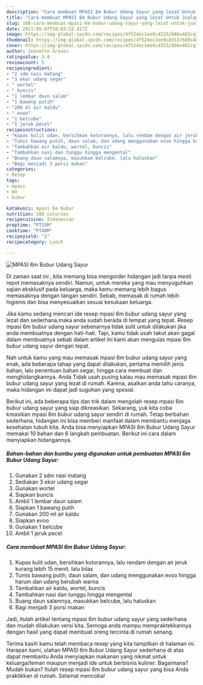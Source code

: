 ```yaml
---
description: "Cara membuat MPASI 6m Bubur Udang Sayur yang lezat Untuk Jualan"
title: "Cara membuat MPASI 6m Bubur Udang Sayur yang lezat Untuk Jualan"
slug: 168-cara-membuat-mpasi-6m-bubur-udang-sayur-yang-lezat-untuk-jualan
date: 2021-05-07T10:03:22.417Z
image: https://img-global.cpcdn.com/recipes/4f524ec1ee9cd333/680x482cq70/mpasi-6m-bubur-udang-sayur-foto-resep-utama.jpg
thumbnail: https://img-global.cpcdn.com/recipes/4f524ec1ee9cd333/680x482cq70/mpasi-6m-bubur-udang-sayur-foto-resep-utama.jpg
cover: https://img-global.cpcdn.com/recipes/4f524ec1ee9cd333/680x482cq70/mpasi-6m-bubur-udang-sayur-foto-resep-utama.jpg
author: Jeanette Graves
ratingvalue: 3.4
reviewcount: 5
recipeingredient:
- "2 sdm nasi matang"
- "3 ekor udang segar"
- " wortel"
- " buncis"
- "1 lembar daun salam"
- "1 bawang putih"
- "200 ml air kaldu"
- " evoo"
- "1 belcube"
- "1 jeruk pecel"
recipeinstructions:
- "Kupas kulit udan, bersihkan kotorannya, lalu rendam dengan air jeruk kurang lebih 15 menit. lalu bilas"
- "Tumis bawang putih, daun salam, dan udang menggunakan evoo hingga harum dan udang berubah warna"
- "Tambahkan air kaldu, wortel, buncis"
- "Tambahkan nasi dan tunggu hingga mengental"
- "Buang daun salamnya, masukkan belcube, lalu haluskan"
- "Bagi menjadi 3 porsi makan"
categories:
- Resep
tags:
- mpasi
- 6m
- bubur

katakunci: mpasi 6m bubur 
nutrition: 188 calories
recipecuisine: Indonesian
preptime: "PT15M"
cooktime: "PT40M"
recipeyield: "2"
recipecategory: Lunch

---
```



![MPASI 6m Bubur Udang Sayur](https://img-global.cpcdn.com/recipes/4f524ec1ee9cd333/680x482cq70/mpasi-6m-bubur-udang-sayur-foto-resep-utama.jpg)

Di zaman  saat ini , kita memang bisa mengorder hidangan jadi tanpa mesti repot memasaknya sendiri. Namun, untuk mereka yang mau menyuguhkan sajian eksklusif pada keluarga, maka kamu memang lebih bagus memasaknya dengan tangan sendiri. Sebab, memasak di rumah lebih higienis dan bisa menyesuaikan sesuai kesukaan keluarga.

Jika kamu sedang mencari ide resep mpasi 6m bubur udang sayur yang lezat dan sederhana,maka anda sudah berada di tempat yang tepat. Resep mpasi 6m bubur udang sayur  sebenarnya tidak sulit untuk dilakukan jika anda membuatnya dengan hati-hati. Tapi, kamu tidak usah takut akan gagal dalam membuatnya 
sebab dalam artikel ini kami akan mengulas mpasi 6m bubur udang sayur dengan tepat.  



Nah untuk kamu yang mau memasak mpasi 6m bubur udang sayur yang enak, ada beberapa tahap yang dapat dilakukan, pertama memilih jenis bahan, lalu penentuan bahan segar, hingga cara membuat dan menghidangkannya. Anda Tidak usah pusing kalau mau memasak mpasi 6m bubur udang sayur yang lezat di rumah. Karena, asalkan anda  tahu caranya, maka hidangan ini dapat jadi suguhan yang spesial.

Berikut ini, ada beberapa tips dan trik dalam mengolah resep mpasi 6m bubur udang sayur yang siap dikreasikan. Sekarang, yuk kita coba kreasikan mpasi 6m bubur udang sayur sendiri di rumah. Tetap berbahan sederhana, hidangan ini bisa memberi manfaat dalam membantu menjaga kesehatan tubuh kita. Anda bisa menyiapkan MPASI 6m Bubur Udang Sayur memakai 10 bahan dan 6 langkah pembuatan. Berikut ini cara dalam menyiapkan hidangannya.

<!--inarticleads1-->

##### Bahan-bahan dan bumbu yang digunakan untuk pembuatan MPASI 6m Bubur Udang Sayur:

1. Gunakan 2 sdm nasi matang
1. Sediakan 3 ekor udang segar
1. Gunakan  wortel
1. Siapkan  buncis
1. Ambil 1 lembar daun salam
1. Siapkan 1 bawang putih
1. Gunakan 200 ml air kaldu
1. Siapkan  evoo
1. Gunakan 1 belcube
1. Ambil 1 jeruk pecel




<!--inarticleads2-->

##### Cara membuat MPASI 6m Bubur Udang Sayur:

1. Kupas kulit udan, bersihkan kotorannya, lalu rendam dengan air jeruk kurang lebih 15 menit. lalu bilas
1. Tumis bawang putih, daun salam, dan udang menggunakan evoo hingga harum dan udang berubah warna
1. Tambahkan air kaldu, wortel, buncis
1. Tambahkan nasi dan tunggu hingga mengental
1. Buang daun salamnya, masukkan belcube, lalu haluskan
1. Bagi menjadi 3 porsi makan




Jadi, itulah artikel tentang  mpasi 6m bubur udang sayur  yang sederhana dan mudah dilakukan versi kita. Semoga anda mampu mempraktekkannya dengan hasil yang dapat membuat oreng tercinta di rumah senang. 

Terima kasih kamu telah membaca resep yang kita tampilkan di halaman ini. Harapan kami, olahan  MPASI 6m Bubur Udang Sayur sederhana di atas dapat membantu Anda menyiapkan makanan yang nikmat untuk keluarga/teman maupun menjadi ide untuk berbisnis kuliner. Bagaimana? Mudah bukan? Itulah resep mpasi 6m bubur udang sayur yang bisa Anda praktikkan di rumah. Selamat mencoba!

